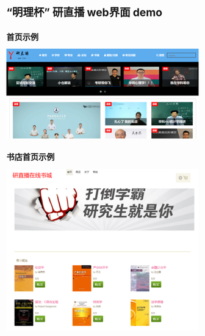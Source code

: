 # “明理杯” 研直播 web界面 demo

## 首页示例
![](https://github.com/PhenixZhang/Web-YanZhiBo/blob/157c45d4fc29de85dd7704424744891df17d2324/image/index.png)
## 书店首页示例

![](https://github.com/PhenixZhang/Web-YanZhiBo/blob/3d1a6bdacfd0df16acee5a65a7a2f1da4c6b78bc/image/bookstore.png)
